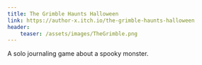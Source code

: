 ```yaml
---
title: The Grimble Haunts Halloween
link: https://author-x.itch.io/the-grimble-haunts-halloween
header:
    teaser: /assets/images/TheGrimble.png
---
```


A solo journaling game about a spooky monster.